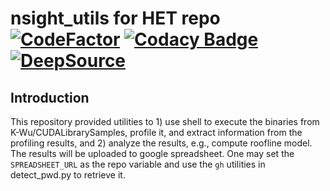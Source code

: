 # nsight_utils for HET repo [![CodeFactor](https://www.codefactor.io/repository/github/k-wu/het_nsight_utils/badge)](https://www.codefactor.io/repository/github/k-wu/het_nsight_utils) [![Codacy Badge](https://app.codacy.com/project/badge/Grade/0eab8d08e0f04748ac7a29cb349429f5)](https://app.codacy.com/gh/K-Wu/HET_nsight_utils/dashboard?utm_source=gh&utm_medium=referral&utm_content=&utm_campaign=Badge_grade) [![DeepSource](https://app.deepsource.com/gh/K-Wu/HET_nsight_utils.svg/?label=active+issues&show_trend=true&token=im-q3uZoGZpdMnqGz-C39zkx)](https://app.deepsource.com/gh/K-Wu/HET_nsight_utils/?ref=repository-badge)

## Introduction
This repository provided utilities to 1) use shell to execute the binaries from K-Wu/CUDALibrarySamples, profile it, and extract information from the profiling results, and 2) analyze the results, e.g., compute roofline model.
The results will be uploaded to google spreadsheet. One may set the `SPREADSHEET_URL` as the repo variable and use the `gh` utilities in detect_pwd.py to retrieve it.